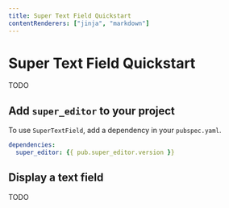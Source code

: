 ```yaml
---
title: Super Text Field Quickstart
contentRenderers: ["jinja", "markdown"]
---
```

# Super Text Field Quickstart
TODO

## Add <code>super_editor</code> to your project
To use <code>SuperTextField</code>, add a dependency in your <code>pubspec.yaml</code>.

```yaml
dependencies:
  super_editor: {{ pub.super_editor.version }}
```

## Display a text field
TODO